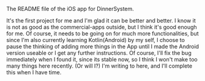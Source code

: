 The README file of the iOS app for DinnerSystem.

It's the first project for me and I'm glad it can be better and better. I know it is not as good as the commercial-apps outside, but I think it's good enough for me. Of course, it needs to be going on for much more functionalities, but since I'm also currently learning Kotlin(Android) by my self, I choose to pause the thinking of adding more things in the App until I made the Android version useable or I get any further instructions. Of course, I'll fix the bug immediately when I found it, since its stable now, so I think I won't make too many things here recently. (Or will I?)
I'm writing to here, and I'll complete this when I have time.
